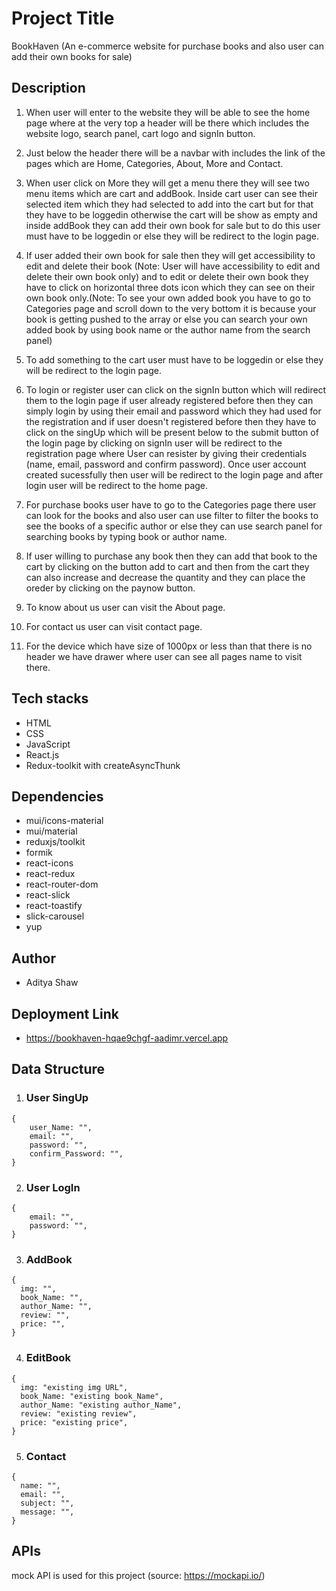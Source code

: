# Project Title

BookHaven (An e-commerce website for purchase books and also user can add their own books for sale)

## Description

1. When user will enter to the website they will be able to see the home page where at the very top a header will be there which includes 
   the website logo, search panel, cart logo and signIn button.

2. Just below the header there will be a navbar with includes the link of the pages which are Home, Categories, About, More and Contact.

3. When user click on More they will get a menu there they will see two menu items which are cart and addBook. Inside cart user can see 
   their selected item which they had selected to add into the cart but for that they have to be loggedin otherwise the cart will be show 
   as empty and inside addBook they can add their own book for sale but to do this user must have to be loggedin or else they will be
   redirect to the login page.

4. If user added their own book for sale then they will get accessibility to edit and delete their book (Note: User will have 
   accessibility to edit and delete their own book only) and to edit or delete their own book they have to click on horizontal three 
   dots icon which they can see on their own book only.(Note: To see your own added book you have to go to Categories page and scroll 
   down to the very bottom it is because your book is getting pushed to the array or else you can search your own added book by using 
   book name or the author name from the search panel)

5. To add something to the cart user must have to be loggedin or else they will be redirect to the login page.

6. To login or register user can click on the signIn button which will redirect them to the login page if user already registered before 
   then they can simply login by using their email and password which they had used for the registration and if user doesn't registered 
   before then they have to click on the singUp which will be present below to the submit button of the login page by clicking on signIn 
   user will be redirect to the registration page where User can resister by giving their credentials (name, email, password and 
   confirm password). Once user account created sucessfully then user will be redirect to the login page and after login user will be 
   redirect to the home page.        

7. For purchase books user have to go to the Categories page there user can look for the books and also user can use filter to filter the 
   books to see the books of a specific author or else they can use search panel for searching books by typing book or author name.

8. If user willing to purchase any book then they can add that book to the cart by clicking on the button add to cart and then from the 
   cart they can also increase and decrease the quantity and they can place the oreder by clicking on the paynow button.

9. To know about us user can visit the About page.

10. For contact us user can visit contact page.

11. For the device which have size of 1000px or less than that there is no header we have drawer where user can see all pages name to 
    visit there.

## Tech stacks

* HTML
* CSS
* JavaScript
* React.js
* Redux-toolkit with createAsyncThunk

## Dependencies

* mui/icons-material
* mui/material
* reduxjs/toolkit
* formik
* react-icons
* react-redux
* react-router-dom
* react-slick 
* react-toastify
* slick-carousel
* yup

## Author

* Aditya Shaw

## Deployment Link

* https://bookhaven-hqae9chgf-aadimr.vercel.app

## Data Structure

1. ### User SingUp 
```
{
    user_Name: "",
    email: "",
    password: "",
    confirm_Password: "",
}
```
2. ### User LogIn
```
{
    email: "",
    password: "",
}
```
3. ### AddBook
```
{
  img: "",
  book_Name: "",
  author_Name: "",
  review: "",
  price: "",
}
```
4. ### EditBook
```
{
  img: "existing img URL",
  book_Name: "existing book_Name",
  author_Name: "existing author_Name",
  review: "existing review",
  price: "existing price",
}
```
5. ### Contact
```
{
  name: "",
  email: "",
  subject: "",
  message: "",
}
```
## APIs

mock API is used for this project (source: https://mockapi.io/) 
   
